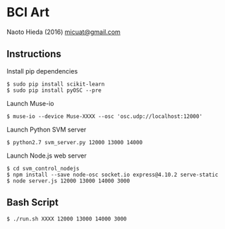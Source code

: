 BCI Art
========

Naoto Hieda (2016) micuat@gmail.com

Instructions
--------

Install pip dependencies

    $ sudo pip install scikit-learn
    $ sudo pip install pyOSC --pre

Launch Muse-io

    $ muse-io --device Muse-XXXX --osc 'osc.udp://localhost:12000'

Launch Python SVM server

    $ python2.7 svm_server.py 12000 13000 14000

Launch Node.js web server

    $ cd svm_control_nodejs
    $ npm install --save node-osc socket.io express@4.10.2 serve-static
    $ node server.js 12000 13000 14000 3000


Bash Script
--------

    $ ./run.sh XXXX 12000 13000 14000 3000
